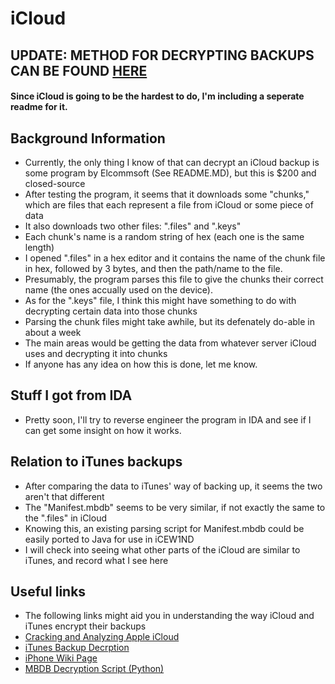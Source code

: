 iCloud
======

UPDATE: METHOD FOR DECRYPTING BACKUPS CAN BE FOUND [HERE](http://www.elcomsoft.com/PR/recon_2013.pdf)
----------------------------------------------------------------------------------------------

<h4>Since iCloud is going to be the hardest to do, I'm including a seperate readme for it.</h4>


Background Information
----------------------

+ Currently, the only thing I know of that can decrypt an iCloud backup is some program by Elcommsoft (See README.MD), but this is $200 and closed-source
+ After testing the program, it seems that it downloads some "chunks," which are files that each represent a file from iCloud or some piece of data
+ It also downloads two other files: ".files" and ".keys"
+ Each chunk's name is a random string of hex (each one is the same length)
+ I opened ".files" in a hex editor and it contains the name of the chunk file in hex, followed by 3 bytes, and then the path/name to the file.
+ Presumably, the program parses this file to give the chunks their correct name (the ones accually used on the device).
+ As for the ".keys" file, I think this might have something to do with decrypting certain data into those chunks
+ Parsing the chunk files might take awhile, but its defenately do-able in about a week
+ The main areas would be getting the data from whatever server iCloud uses and decrypting it into chunks
+ If anyone has any idea on how this is done, let me know.

Stuff I got from IDA
--------------------

+ Pretty soon, I'll try to reverse engineer the program in IDA and see if I can get some insight on how it works.

Relation to iTunes backups
--------------------------

+ After comparing the data to iTunes' way of backing up, it seems the two aren't that different
+ The "Manifest.mbdb" seems to be very similar, if not exactly the same to the ".files" in iCloud
+ Knowing this, an existing parsing script for Manifest.mbdb could be easily ported to Java for use in iCEW1ND
+ I will check into seeing what other parts of the iCloud are similar to iTunes, and record what I see here

Useful links
------------

+ The following links might aid you in understanding the way iCloud and iTunes encrypt their backups
+ [Cracking and Analyzing Apple iCloud](http://www.cansecwest.com/slides/2013/Cracking%20and%20Analyzing%20Apple%20iCloud.ppt)
+ [iTunes Backup Decrption](http://www.exploit-db.com/wp-content/themes/exploit/docs/19767.pdf)
+ [iPhone Wiki Page](http://theiphonewiki.com/wiki/ITunes_Backup)
+ [MBDB Decryption Script (Python)](http://code.google.com/p/iphone-dataprotection/source/browse/python_scripts/backups/backup4.py)
